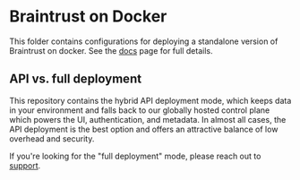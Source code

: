 # Braintrust on Docker

This folder contains configurations for deploying a standalone version of
Braintrust on docker. See the
[docs](https://www.braintrustdata.com/docs/self-hosting/docker) page for full
details.

## API vs. full deployment

This repository contains the hybrid API deployment mode, which keeps data in your environment and falls back
to our globally hosted control plane which powers the UI, authentication, and metadata. In almost all cases, the
API deployment is the best option and offers an attractive balance of low overhead and security.

If you're looking for the "full deployment" mode, please reach out to [support](mailto:support@braintrustdata.com).
